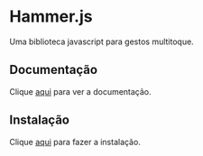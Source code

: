 # Hammer.js

Uma biblioteca javascript para gestos multitoque.

## Documentação

Clique [aqui](https://github.com/hammerjs/hammer.js) para ver a documentação.

## Instalação

Clique [aqui](https://www.npmjs.com/package/hammerjs) para fazer a instalação.